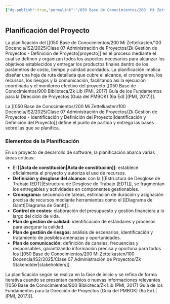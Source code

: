 ```yaml
---
{"dg-publish":true,"permalink":"/050 Base de Conocimientos/200  Mi Zettelkasten/100 Docencia/IS2/2025/Clase 07 Administración de Proyectos/Zk Gestión de Proyectos - Planificación del Proyecto/","tags":["definir"]}
---
```


## Planificación del Proyecto

La planificación del [[050 Base de Conocimientos/200  Mi Zettelkasten/100 Docencia/IS2/2025/Clase 07 Administración de Proyectos/Zk Gestión de Proyectos - Definición de Proyecto\|proyecto]] es el proceso mediante el cual se definen y organizan todos los aspectos necesarios para alcanzar los objetivos establecidos y entregar los productos finales dentro de los parámetros de costo, tiempo y calidad acordados. La planificación implica diseñar una hoja de ruta detallada que cubre el alcance, el cronograma, los recursos, los riesgos y la comunicación, facilitando así la ejecución coordinada y el monitoreo efectivo del proyecto [[050 Base de Conocimientos/900 Biblioteca/Zk Lib (PMI, 2017) Guía de los Fundamentos para la Dirección de Proyectos (Guía del PMBOK) (6a Ed).\|(PMI, 2017)]].

 La [[050 Base de Conocimientos/200  Mi Zettelkasten/100 Docencia/IS2/2025/Clase 07 Administración de Proyectos/Zk Gestión de Proyectos - Identificación y Definición del Proyecto\|Identificación y Definición del Proyecto]] define el punto de partida y entrega las bases sobre las que se planifica.
 
### Elementos de la Planificación

En un proyecto de desarrollo de software, la planificación abarca varias áreas críticas:

- El **[[Acta de constitución\|Acta de constitución]]:** establece oficialmente el proyecto y autoriza el uso de recursos.
- **Definición y desglose del alcance:** con la [[Estructura de Desglose de Trabajo (EDT)\|Estructura de Desglose de Trabajo (EDT)]], se fragmentan los entregables y actividades en componentes gestionables.
- **Cronograma:** secuencia de tareas, estimación de duración y asignación precisa de recursos mediante herramientas como el [[Diagrama de Gantt\|Diagrama de Gantt]].
- **Control de costos:** elaboración del presupuesto y gestión financiera a lo largo del ciclo de vida.
- **Plan de gestión de calidad:** identificación de estándares y procesos para asegurar la calidad.
- **Plan de gestión de riesgos:** análisis de escenarios, identificación y tratamiento de posibles amenazas y oportunidades.
- **Plan de comunicación:** definición de canales, frecuencias y responsables, garantizando información precisa y oportuna para todos los [[050 Base de Conocimientos/200  Mi Zettelkasten/100 Docencia/IS2/2025/Clase 07 Administración de Proyectos/Zk Stakeholder\|stakeholders]].

La planificación según se realiza en la fase de inicio y se refina de forma iterativa cuando se presentan cambios o nuevas informaciones relevantes [[050 Base de Conocimientos/900 Biblioteca/Zk Lib (PMI, 2017) Guía de los Fundamentos para la Dirección de Proyectos (Guía del PMBOK) (6a Ed).\|(PMI, 2017)]].
